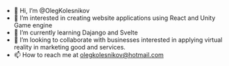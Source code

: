 - 👋 Hi, I’m @OlegKolesnikov
- 👀 I’m interested in creating website applications using React and Unity Game engine 
- 🌱 I’m currently learning Dajango and Svelte
- 💞️ I’m looking to collaborate with businesses interested in applying virtual reality in marketing good and services. 
- 📫 How to reach me at olegkolesnikov@hotmail.com

<!---
OlegKolesnikov/OlegKolesnikov is a ✨ special ✨ repository because its `README.md` (this file) appears on your GitHub profile.
You can click the Preview link to take a look at your changes.
--->

